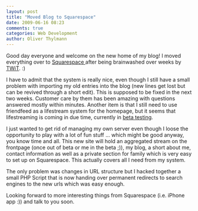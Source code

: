 ```yaml
---
layout: post
title: "Moved Blog to Squarespace"
date: 2009-06-16 08:23
comments: true
categories: Web Development
author: Oliver Thylmann
---
```







Good day everyone and welcome on the new home of my blog! I moved everything over to [Squarespace ](http://www.squarespace.com/?associateTag=olivert)after being brainwashed over weeks by [TWiT](http://twit.tv). :) 

I have to admit that the system is really nice, even though I still have a small problem with importing my old entries into the blog (new lines get lost but can be revived through a short edit). This is supposed to be fixed in the next two weeks. Customer care by them has been amazing with questions answered mostly within minutes. Another item is that I still need to use friendfeed as a lifestream system for the homepage, but it seems that lifestreaming is coming in due time, currently in [beta testing](http://esquareda.com/lifestream/). 

I just wanted to get rid of managing my own server even though I loose the opportunity to play with a lot of fun stuff ... which might be good anyway, you know time and all. This new site will hold an aggregated stream on the frontpage (once out of beta or me in the beta ;)), my blog, a short about me, contact information as well as a private section for family which is very easy to set up on Squarespace. This actually covers all I need from my system.

The only problem was changes in URL structure but I hacked together a small PHP Script that is now handing over permanent redirects to search engines to the new urls which was easy enough.

Looking forward to more interesting things from Squarespace (i.e. iPhone app :)) and talk to you soon.



